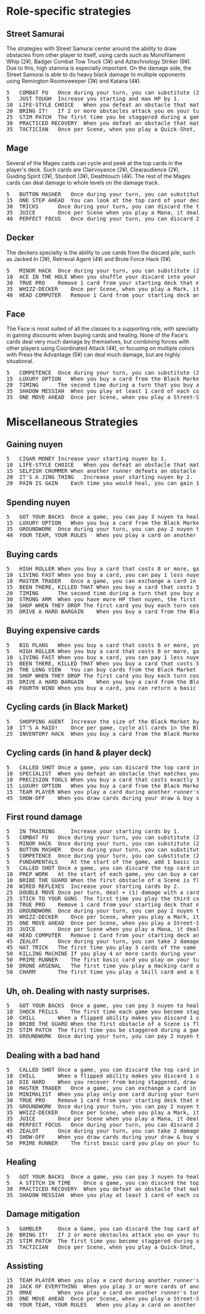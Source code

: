 # Role-specific strategies

## Street Samurai

The strategies with Street Samurai center around the ability to draw obstacles from other player to itself, using cards such as Monofilament Whip (2¥), Badger Combat Tow Truck (3¥) and Aztechnology Striker (9¥). Due to this, high stamina is especially important. On the damage side, the Street Samurai is able to do heavy black damage to multiple opponents using Remington Roomsweeper (3¥) and Katana (4¥).

<pre>
5	COMBAT FU	Once during your turn, you can substitute (2) for a (Black) when applying damage.
5	JUST TOUGH	Increase you starting and max HP by 1.
10	LIFE-STYLE CHOICE	When you defeat an obstacle that matches your main role color, its nuyen total increases by 1.
20	BRING IT!	If 2 or more obstacles attack you on your turn, reduce the total damage you take by 1.
25	STIM PATCH	The first time you be staggered during a game, go to 1HP instead.
30	PRACTICED RECOVERY	When you defeat an obstacle that matches your main role color, heal 1 HP.
35	TACTICIAN	Once per Scene, when you play a Quick-Shot, move an obstacle facing one runner to face another runner.
</pre>

## Mage 

Several of the Mages cards can cycle and peek at the top cards in the player's deck. Such cards are Clairvoyance (2¥), Clearaudience (2¥), Guiding Spirit (3¥), Stunbolt (3¥), Deathtouch (4¥). The rest of the Mages cards can deal damage to whole levels on the damage track.

<pre>
5	BUTTON MASHER	Once during your turn, you can substitute (2) for a (Blue) when applying damage.
15	ONE STEP AHEAD	You can look at the top card of your deck anytime. (Doing so can't cause you to shuffle your deck.)
30	TRICKS		Once during your turn, you can discard the top card of your deck.
35	JUICE		Once per Scene when you play a Mana, it deals + (2) damage.
40	PERFECT FOCUS	Once during your turn, you can discard 2 cards of the same color to return another card of that color from your discard to your hand.
</pre>

## Decker

The deckers specialty is the ability to use cards from the discard pile, such as Jacked In (3¥), Retrieval Agent (4¥) and Brute Force Hack (5¥).

<pre>
5	MINOR HACK	Once during your turn, you can substitute (2) for a (Green) when applying damage.
10	ACE IN THE HOLE	When you shuffle your discard into your deck, you can leave one non-basic card in your discard.
30	TRUE PRO	Remove 1 card from your starting deck that matches your main role color. Replace it with a 2-cost card of that color.
35	WHIZZ-DECKER	Once per Scene, when you play a Mark, it does 1 extra damage of any color.
40	HEAD COMPUTER	Remove 1 Card from your starting deck and replace it with a JACKED-IN.
</pre>

## Face

The Face is most suited of all the classes to a supporting role, with specialty in gaining discounts when buying cards and healing. None of the Face's cards deal very much damage by themselves, but combining forces with other players using Coordinated Attack (4¥), or focusing on multiple colors with Press the Advantage (5¥) can deal much damage, but are highly situational.

<pre>
5	COMPETENCE	Once during your turn, you can substitute (2) for a (Red) when applying damage.
15	LUXURY OPTION	When you buy a card from the Black Market, you can pay 1 more nuyen to draw a card.
20	TIMING		The second time during a turn that you buy a card that matches your main role color, pay 1 less nuyen.
35	SHADOW MESSIAH	When you play at least 1 card of each color on your turn, heal 1 HP.
35	ONE MOVE AHEAD	Once per Scene, when you play a Street-Smarts, choose another runner. That runner draws 1 card.
</pre>

# Miscellaneous Strategies


## Gaining nuyen

<pre>
5	CIGAR MONEY	Increase your starting nuyen by 1.
10	LIFE-STYLE CHOICE	When you defeat an obstacle that matches your main role color, its nuyen total increases by 1.
15	SELFISH CHUMMER	When another runner defeats an obstacle facing you, gain nuyen equal to the current runner's share instead of your normal share.
20	IT'S A JING THING	Increase your starting nuyen by 2.
20	PAIN IS GAIN	Each time you would heal, you can gain 1 nuyen instead.
</pre>

## Spending nuyen

<pre>
5	GOT YOUR BACKS	Once a game, you can pay 3 nuyen to heal a staggered runner 1HP.
15	LUXURY OPTION	When you buy a card from the Black Market, you can pay 1 more nuyen to draw a card.
35	GROUNDWORK	Once during your turn, you can pay 2 nuyen to draw 1 card.
40	YOUR TEAM, YOUR RULES	When you play a card on another runner's turn, you can pay 1 nuyen to draw 1 card.
</pre>

## Buying cards

<pre>
5	HIGH ROLLER	When you buy a card that costs 8 or more, gain 2 nuyen.
10	LIVING FAST	When you buy a card, you can pay 1 less nuyen if you put the card into your discard instead of your hand.
10	MASTER TRADER	Once a game, you can exchange a card in your hand with a card in the Black Market that has the same cost.
15	BEEN THERE, KILLED THAT	When you buy a card that costs 5 or more and matches your main role color, pay 1 less nuyen.
20	TIMING		The second time during a turn that you buy a card that matches your main role color, pay 1 less nuyen.
30	STRONG ARM	When you have more HP then nuyen, the first card you buy each turn costs 1 less nuyen.
30	SHOP WHEN THEY DROP	The first card you buy each turn costs 1 less nuyen if it matches the color of an obstacle you defeated that turn.
35	DRIVE A HARD BARGAIN	When you buy a card from the Black Market, you can put another card that costs at least 3 less than it from the Market into your discard.
</pre>

## Buying expensive cards

<pre>
5	BIG PLANS	When you buy a card that costs 6 or more, you can move an obstacle facing a runner.
5	HIGH ROLLER	When you buy a card that costs 8 or more, gain 2 nuyen.
10	LIVING FAST	When you buy a card, you can pay 1 less nuyen if you put the card into your discard instead of your hand.
15	BEEN THERE, KILLED THAT	When you buy a card that costs 5 or more and matches your main role color, pay 1 less nuyen.
20	THE LONG VIEW	You can buy cards from the Black Market discard.
30	SHOP WHEN THEY DROP	The first card you buy each turn costs 1 less nuyen if it matches the color of an obstacle you defeated that turn.
35	DRIVE A HARD BARGAIN	When you buy a card from the Black Market, you can put another card that costs at least 3 less than it from the Market into your discard.
40	FOURTH WIND	When you buy a card, you can return a basic card of the same color from your discard to your hand.
</pre>

## Cycling cards (in Black Market)

<pre>
5	SHOPPING AGENT	Increase the size of the Black Market by 1 card.
10	IT'S A RAID!	Once per game, cycle all cards in the Black Market.
25	INVENTORY HACK	When you buy a card from the Black Market, you can cycle another card in the Black Market.
</pre>

## Cycling cards (in hand & player deck)

<pre>
5	CALLED SHOT	Once a game, you can discard the top card in the Black Market deck. If it matches you main role color, draw 2 cards.
10	SPECIALIST	When you defeat an obstacle that matches your main role color, you can draw 1 card then discard a card.
10	PRECISION TOOLS	When you buy a card that costs exactly 3 nuyen, you can draw 1 card then discard 1 card.
15	LUXURY OPTION	When you buy a card from the Black Market, you can pay 1 more nuyen to draw a card.
15	TEAM PLAYER	When you play a card during another runner's turn, that runner can draw 1 card, then discard 1 card.
45	SHOW-OFF	When you draw cards during your draw & buy step, draw 1 extra card, then discard 1 card.
</pre>

## First round damage

<pre>
5	IN TRAINING 	Increase your starting cards by 1.
5	COMBAT FU	Once during your turn, you can substitute (2) for a (Black) when applying damage.
5	MINOR HACK	Once during your turn, you can substitute (2) for a (Green) when applying damage.
5	BUTTON MASHER	Once during your turn, you can substitute (2) for a (Blue) when applying damage.
5	COMPETENCE	Once during your turn, you can substitute (2) for a (Red) when applying damage.
5	FUNDAMENTALS	At the start of the game, add 1 basic card of any color to your starting deck.
5	CALLED SHOT	Once a game, you can discard the top card in the Black Market deck. If it matches you main role color, draw 2 cards.
10	PREP WORK	At the start of each game, you can buy a card. (Pay its cost and put it into your hand immediately.)
10	BRIBE THE GUARD	When the first obstacle of a Scene is flipped up, you can discard it and draw another card from the same deck.
20	WIRED REFLEXES	Increase your starting cards by 2.
25	DOUBLE MOVE	Once per turn, deal + (1) damage with a card if you played another card with the same name that turn.
25	STICK TO YOUR GUNS	The first time you play the third card in the same color during your turn, deal + (1) damage with that card.
30	TRUE PRO	Remove 1 card from your starting deck that matches your main role color. Replace it with a 2-cost card of that color.
35	GROUNDWORK	Once during your turn, you can pay 2 nuyen to draw 1 card.
35	WHIZZ-DECKER	Once per Scene, when you play a Mark, it does 1 extra damage of any color.
35	ONE MOVE AHEAD	Once per Scene, when you play a Street-Smarts, choose another runner. That runner draws 1 card.
35	JUICE		Once per Scene when you play a Mana, it deals + (2) damage.
40	HEAD COMPUTER	Remove 1 Card from your starting deck and replace it with a JACKED-IN.
45	ZEALOT		Once during your turn, you can take 2 damage to draw 2 cards.
45	HAT TRICK	The first time you play 3 cards of the same name during your turn, deal 1 level of damage to an obstacle during your Apple Damage step that turn.
50	KILLING MACHINE	If you play 4 or more cards during your turn, one of those cards deals 1 extra damage of any color.
50	PRIME RUNNER	The first basic card you play on your turn that matches your role color deals 2 damage of its color instead of 1.
50	DRONE ARSENAL	The first time you play a Hacking card and a Weapon card during you turn, one of your Hacking or Weapon cards also deals + (Green) or + (Black) damage.
50	CHARM		The first time you play a Skill card and a Spell card during you turn, one of your Skill or Spell cards also deals + (red) or + (blue) damage.
</pre>

## Uh, oh. Dealing with nasty surprises.

<pre>
5	GOT YOUR BACKS	Once a game, you can pay 3 nuyen to heal a staggered runner 1HP.
10	SHOCK FRILLS	The first time each game you become staggered, deal 2 consecutive levels of damage to an obstacle facing you
10	CHILL		When a flipped ability makes you discard 1 or more cards, you can draw 1 card after all discarding.
10	BRIBE THE GUARD	When the first obstacle of a Scene is flipped up, you can discard it and draw another card from the same deck.
25	STIM PATCH	The first time you be staggered during a game, go to 1HP instead.
35	GROUNDWORK	Once during your turn, you can pay 2 nuyen to draw 1 card.
</pre>

## Dealing with a bad hand

<pre>
5	CALLED SHOT	Once a game, you can discard the top card in the Black Market deck. If it matches you main role color, draw 2 cards.
10	CHILL		When a flipped ability makes you discard 1 or more cards, you can draw 1 card after all discarding.
10	DIE HARD	When you recover from being staggered, draw 3 cards instead of 2.
10	MASTER TRADER	Once a game, you can exchange a card in your hand with a card in the Black Market that has the same cost.
10	MINIMALIST	When you play only one card during your turn, it deals + (1) damage.
30	TRUE PRO	Remove 1 card from your starting deck that matches your main role color. Replace it with a 2-cost card of that color.
35	GROUNDWORK	Once during your turn, you can pay 2 nuyen to draw 1 card.
35	WHIZZ-DECKER	Once per Scene, when you play a Mark, it does 1 extra damage of any color.
35	JUICE		Once per Scene when you play a Mana, it deals + (2) damage.
40	PERFECT FOCUS	Once during your turn, you can discard 2 cards of the same color to return another card of that color from your discard to your hand.
45	ZEALOT		Once during your turn, you can take 2 damage to draw 2 cards.
45	SHOW-OFF	When you draw cards during your draw & buy step, draw 1 extra card, then discard 1 card.
50	PRIME RUNNER	The first basic card you play on your turn that matches your role color deals 2 damage of its color instead of 1.
</pre>

## Healing

<pre>
5	GOT YOUR BACKS	Once a game, you can pay 3 nuyen to heal a staggered runner 1HP.
5	A STITCH IN TIME	Once a game, you can discard the top card in the Black Market deck. If it matches you main role color, heal 1 HP.
30	PRACTICED RECOVERY	When you defeat an obstacle that matches your main role color, heal 1 HP.
35	SHADOW MESSIAH	When you play at least 1 card of each color on your turn, heal 1 HP.
</pre>

## Damage mitigation

<pre>
5	GAMBLER		Once a Game, you can discard the top card of the Black Market deck. If it matches your main role color, choose an Obstacle. It can't attack that turn.
20	BRING IT!	If 2 or more obstacles attack you on your turn, reduce the total damage you take by 1.
25	STIM PATCH	The first time you become staggered during a game, go to 1HP instead.
35	TACTICIAN	Once per Scene, when you play a Quick-Shot, move an obstacle facing one runner to face another runner.
</pre>

## Assisting

<pre>
15	TEAM PLAYER	When you play a card during another runner's turn, that runner can draw 1 card, then discard 1 card.
20	JACK OF EVERYTHING	When you play 3 or more cards of another runner's main role color in a turn, that runner draws 1 card.
25	OMAE		When you play a card on another runner's turn, that card deals + (1) damage.
35	ONE MOVE AHEAD	Once per Scene, when you play a Street-Smarts, choose another runner. That runner draws 1 card.
40	YOUR TEAM, YOUR RULES	When you play a card on another runner's turn, you can pay 1 nuyen to draw 1 card.
</pre>


